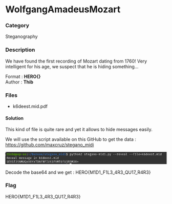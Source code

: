 # WolfgangAmadeusMozart

### Category

Steganography

### Description

We have found the first recording of Mozart dating from 1760! Very intelligent for his age, we suspect that he is hiding something... 

Format : **HERO{}**<br>
Author : **Thib**

### Files

- k6deest.mid.pdf

#### Solution

This kind of file is quite rare and yet it allows to hide messages easily. 

We will use the script available on this GitHub to get the data : https://github.com/maxcruz/stegano_midi

![image](midi.PNG)

Decode the base64 and we get : HERO{M1D1_F1L3_4R3_QU17_R4R3}

### Flag

HERO{M1D1_F1L3_4R3_QU17_R4R3}



